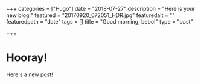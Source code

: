 +++
categories = ["Hugo"]
date = "2018-07-27"
description = "Here is your new blog!"
featured = "20170920_072051_HDR.jpg"
featuredalt = ""
featuredpath = "date"
tags = []
title = "Good morning, bebo!"
type = "post"

+++
# Hooray!

Here's a new post!